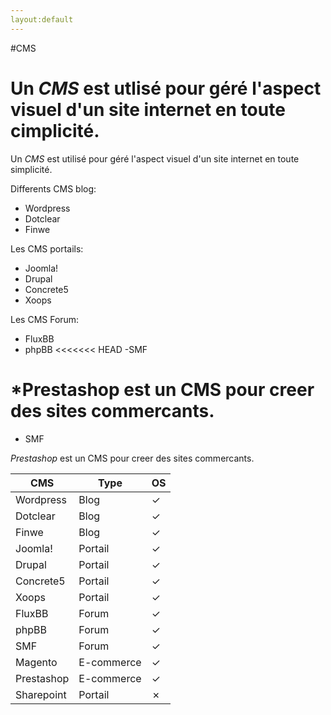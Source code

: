 ```yaml
---
layout:default
---
```

#CMS

Un *CMS* est utlisé pour géré l'aspect visuel d'un site internet en toute cimplicité.
=======
Un *CMS* est utilisé pour géré l'aspect visuel d'un site internet en toute simplicité.


Differents CMS blog:
- Wordpress
- Dotclear
- Finwe

Les CMS portails:
- Joomla!
- Drupal
- Concrete5
- Xoops

Les CMS Forum:
- FluxBB
- phpBB
<<<<<<< HEAD
-SMF

*Prestashop est un CMS pour creer des sites commercants.
=======
- SMF

*Prestashop* est un CMS pour creer des sites commercants.

 CMS | Type | OS |
--------- | ---- | ---- |
Wordpress | Blog | ✓
Dotclear | Blog | ✓
Finwe| Blog | ✓
Joomla! | Portail | ✓
Drupal | Portail | ✓
Concrete5 | Portail | ✓
Xoops | Portail | ✓
FluxBB | Forum | ✓
phpBB | Forum | ✓
SMF | Forum | ✓
Magento | E-commerce | ✓
Prestashop | E-commerce | ✓ 
Sharepoint | Portail | ✗
